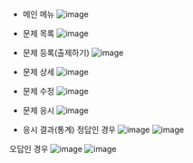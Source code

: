 - 메인 메뉴
![image](https://user-images.githubusercontent.com/74875490/169573183-9eed2f9a-0d5a-4692-8307-32a4e4fedf4a.png)

- 문제 목록
![image](https://user-images.githubusercontent.com/74875490/169573521-40f9a65a-81d2-4654-aeea-ad6631ca58d1.png)

- 문제 등록(출제하기)
![image](https://user-images.githubusercontent.com/74875490/169573798-071f0270-a10e-497e-a621-e553345bddcd.png)

- 문제 상세
![image](https://user-images.githubusercontent.com/74875490/169574136-bcf795c1-5586-45fc-8d65-9d649611e853.png)

- 문제 수정
![image](https://user-images.githubusercontent.com/74875490/169574399-214ecc70-9205-49d1-b002-baf7d233cf0d.png)

- 문제 응시
![image](https://user-images.githubusercontent.com/74875490/169574490-0b081824-76b5-4d46-90c0-aa7db2823649.png)

- 응시 결과(통계)
정답인 경우 
![image](https://user-images.githubusercontent.com/74875490/169575653-7c605a3b-0ccf-4a3d-bb58-06f86d664c8a.png)
![image](https://user-images.githubusercontent.com/74875490/169576256-cf820aa8-7b58-4309-bb7a-19ec45e2a2c8.png)
    
오답인 경우
![image](https://user-images.githubusercontent.com/74875490/169576460-29af8a9d-fd07-4f1d-a9f4-dceb95a1426d.png)
![image](https://user-images.githubusercontent.com/74875490/169576555-412575a2-8321-4d41-b48c-77ec795e5683.png)